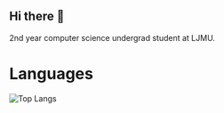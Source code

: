 ## Hi there 👋

2nd year computer science undergrad student at LJMU. 

# Languages 
![Top Langs](https://github-readme-stats.vercel.app/api/top-langs/?username=anuraghazra&layout=compact)
